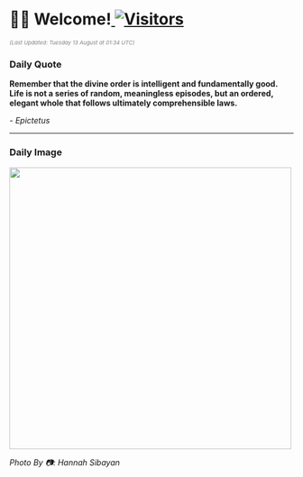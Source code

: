 <h1>👋🏽 Welcome!<a href="https://github.com/OmitNomis/"> <img src="https://visitor-badge.laobi.icu/badge?page_id=OmitNomis" alt="Visitors"></a></h1>

<i><p style="font-size: 0.6rem; color:gray">(Last Updated: Tuesday 13 August at 01:34 UTC)</p></i>

<h3> Daily Quote </h3>
<b><p>Remember that the divine order is intelligent and fundamentally good. Life is not a series of random, meaningless episodes, but an ordered, elegant whole that follows ultimately comprehensible laws.</p></b>
<i><caption style="font-size: 0.8rem; color:gray;">- Epictetus</caption></i>


<hr>

<h3>Daily Image</h3>
<a href="https://images.unsplash.com/photo-1603459968105-59733476a069?crop=entropy&cs=srgb&fm=jpg&ixid=M3w2MjM3MzF8MHwxfHJhbmRvbXx8fHx8fHx8fDE3MjM1MTI4NDV8&ixlib=rb-4.0.3&q=85" target="_blank"><img style="height:500px;" src=https://images.unsplash.com/photo-1603459968105-59733476a069?crop=entropy&cs=srgb&fm=jpg&ixid=M3w2MjM3MzF8MHwxfHJhbmRvbXx8fHx8fHx8fDE3MjM1MTI4NDV8&ixlib=rb-4.0.3&q=85"/></a>

<i><caption style="font-size: 0.8rem; color:gray;"> Photo By 📷: Hannah Sibayan</caption></i>
